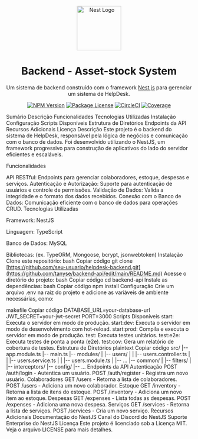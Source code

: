 <p align="center"> <a href="http://nestjs.com/" target="blank"><img src="https://nestjs.com/img/logo-small.svg" width="120" alt="Nest Logo" /></a> </p> <h1 align="center">Backend - Asset-stock System</h1> <p align="center">Um sistema de backend construído com o framework <a href="http://nodejs.org" target="_blank">Nest.js</a> para gerenciar um sistema de HelpDesk.</p> <p align="center"> <a href="https://www.npmjs.com/~nestjscore" target="_blank"><img src="https://img.shields.io/npm/v/@nestjs/core.svg" alt="NPM Version" /></a> <a href="https://www.npmjs.com/~nestjscore" target="_blank"><img src="https://img.shields.io/npm/l/@nestjs/core.svg" alt="Package License" /></a> <a href="https://circleci.com/gh/nestjs/nest" target="_blank"><img src="https://img.shields.io/circleci/build/github/nestjs/nest/master" alt="CircleCI" /></a> <a href="https://coveralls.io/github/nestjs/nest?branch=master" target="_blank"><img src="https://coveralls.io/repos/github/nestjs/nest/badge.svg?branch=master#9" alt="Coverage" /></a> </p>
Sumário
Descrição
Funcionalidades
Tecnologias Utilizadas
Instalação
Configuração
Scripts Disponíveis
Estrutura de Diretórios
Endpoints da API
Recursos Adicionais
Licença
Descrição
Este projeto é o backend do sistema de HelpDesk, responsável pela lógica de negócios e comunicação com o banco de dados. Foi desenvolvido utilizando o NestJS, um framework progressivo para construção de aplicativos do lado do servidor eficientes e escaláveis.

Funcionalidades

API RESTful: Endpoints para gerenciar colaboradores, estoque, despesas e serviços.
Autenticação e Autorização: Suporte para autenticação de usuários e controle de permissões.
Validação de Dados: Valida a integridade e o formato dos dados recebidos.
Conexão com o Banco de Dados: Comunicação eficiente com o banco de dados para operações CRUD.
Tecnologias Utilizadas

Framework: NestJS

Linguagem: TypeScript

Banco de Dados: MySQL

Bibliotecas: (ex. TypeORM, Mongoose, bcrypt, jsonwebtoken)
Instalação
Clone este repositório:
bash
Copiar código
git clone [https://github.com/seu-usuario/helpdesk-backend.git](https://github.com/tanyse/backend-api/edit/main/README.md)
Acesse o diretório do projeto:
bash
Copiar código
cd backend-api
Instale as dependências:
bash
Copiar código
npm install
Configuração
Crie um arquivo .env na raiz do projeto e adicione as variáveis de ambiente necessárias, como:

makefile
Copiar código
DATABASE_URL=your-database-url
JWT_SECRET=your-jwt-secret
PORT=3000
Scripts Disponíveis
start: Executa o servidor em modo de produção.
start:dev: Executa o servidor em modo de desenvolvimento com hot-reload.
start:prod: Compila e executa o servidor em modo de produção.
test: Executa testes unitários.
test:e2e: Executa testes de ponta a ponta (e2e).
test:cov: Gera um relatório de cobertura de testes.
Estrutura de Diretórios
plaintext
Copiar código
src/
|-- app.module.ts
|-- main.ts
|-- modules/
|   |-- users/
|   |   |-- users.controller.ts
|   |   |-- users.service.ts
|   |   |-- users.module.ts
|   |-- ...
|-- common/
|   |-- filters/
|   |-- interceptors/
|-- config/
|-- ...
Endpoints da API
Autenticação
POST /auth/login - Autentica um usuário.
POST /auth/register - Registra um novo usuário.
Colaboradores
GET /users - Retorna a lista de colaboradores.
POST /users - Adiciona um novo colaborador.
Estoque
GET /inventory - Retorna a lista de itens do estoque.
POST /inventory - Adiciona um novo item ao estoque.
Despesas
GET /expenses - Lista todas as despesas.
POST /expenses - Adiciona uma nova despesa.
Serviços
GET /services - Retorna a lista de serviços.
POST /services - Cria um novo serviço.
Recursos Adicionais
Documentação do NestJS
Canal do Discord do NestJS
Suporte Enterprise do NestJS
Licença
Este projeto é licenciado sob a Licença MIT. Veja o arquivo LICENSE para mais detalhes.
